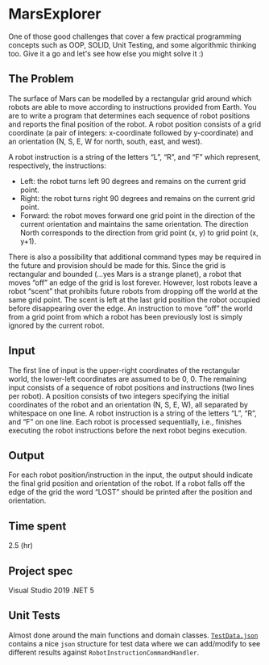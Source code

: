 # MarsExplorer
One of those good challenges that cover a few practical programming concepts such as OOP, SOLID, Unit Testing, and some algorithmic thinking too. Give it a go and let's see how else you might solve it :) 

## The Problem
The surface of Mars can be modelled by a rectangular grid around which robots are able to
move according to instructions provided from Earth. You are to write a program that
determines each sequence of robot positions and reports the final position of the robot.
A robot position consists of a grid coordinate (a pair of integers: x-coordinate followed by
y-coordinate) and an orientation (N, S, E, W for north, south, east, and west).

A robot instruction is a string of the letters “L”, “R”, and “F” which represent, respectively, the
instructions:

* Left: the robot turns left 90 degrees and remains on the current grid point.
* Right: the robot turns right 90 degrees and remains on the current grid point.
* Forward: the robot moves forward one grid point in the direction of the current orientation and maintains the same orientation. The direction North corresponds to the direction from grid point (x, y) to grid point (x, y+1).

There is also a possibility that additional command types may be required in the future and provision should be made for this. Since the grid is rectangular and bounded (…yes Mars is a strange planet), a robot that
moves “off” an edge of the grid is lost forever. However, lost robots leave a robot “scent” that prohibits future robots from dropping off the world at the same grid point. The scent is left at
the last grid position the robot occupied before disappearing over the edge. An instruction to move “off” the world from a grid point from which a robot has been previously lost is simply
ignored by the current robot.

## Input
The first line of input is the upper-right coordinates of the rectangular world, the lower-left
coordinates are assumed to be 0, 0.
The remaining input consists of a sequence of robot positions and instructions (two lines per
robot). A position consists of two integers specifying the initial coordinates of the robot and
an orientation (N, S, E, W), all separated by whitespace on one line. A robot instruction is a
string of the letters “L”, “R”, and “F” on one line.
Each robot is processed sequentially, i.e., finishes executing the robot instructions before the
next robot begins execution.

## Output
For each robot position/instruction in the input, the output should indicate the final grid
position and orientation of the robot. If a robot falls off the edge of the grid the word “LOST”
should be printed after the position and orientation.

## Time spent
2.5 (hr)

## Project spec
Visual Studio 2019
.NET 5

## Unit Tests
Almost done around the main functions and domain classes. [`TestData.json`](https://github.com/AliAshoori/MarsExplorer/blob/master/Tests/MarsExplorer.Tests/TestData/TestData.json) contains a nice `json` structure for test data where we can add/modify to see different results against `RobotInstructionCommandHandler`.
